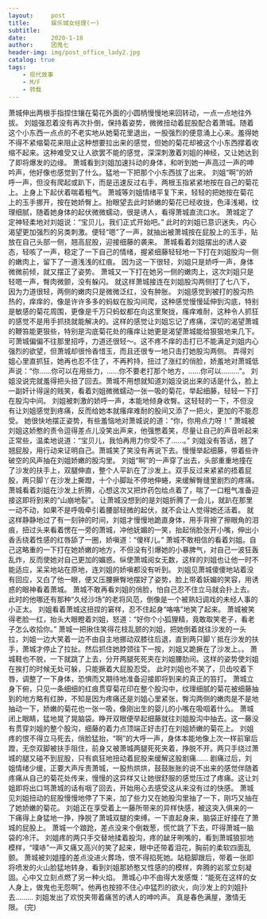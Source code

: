 ```yaml
---
layout:     post
title:      娱乐城女经理(一)
subtitle:   
date:       2020-1-18
author:     团鬼七
header-img: img/post_office_lady2.jpg
catalog: true
tags:
    - 现代故事
    - M/F
    - 转载
---
```



萧城伸出两根手指捏住镶在菊花外面的小圆柄慢慢地来回转动，一点一点地往外拔。          刘姐强忍着没有再次扑倒，保持着姿势，微微扭动着屁股配合着萧城。随着这个小东西一点点的不老实地从她菊花里退出，一股强烈的便意涌上心来。羞得她不得不紧缩菊花来阻止这种想要拉出来的感觉，但她的菊花却被这个小东西撑着收缩不起来。这种难受又让人欲罢不能的感觉，深深刺激着刘姐的神经，又让她达到了即将爆发的边缘。               萧城看到刘姐加速抖动的身体，和听到她一声高过一声的呻吟声，他好像也感觉到了什么。猛地一下把那个小东西拔了出来。          刘姐“啊”的娇呼一声，但没有爬起或趴下，而是迅速反过右手，两根玉指紧紧地按在自己的菊花上。上身上下起伏着喘着粗气。               萧城等刘姐情绪平复下来，轻轻的把她按在菊花上的玉手挪开，按在她娇臀上。抬眼望去此时娇嫩的菊花已经收拢，色泽浅褐，纹理细腻，随着她身体的起伏微微蠕动，很是诱人，看得萧城直流口水。          萧城定了定神轻柔地对刘姐说：“宝贝儿，我们正式开始吧。”          此时的刘姐已意识迷失，内心渴望更加强烈的另类刺激。便轻“嗯”了一声，就抽出被萧城按在屁股上的玉手，贴放在自己头部一侧，翘高屁股，迎接细藤的袭来。          萧城看着刘姐摆出的诱人姿态，轻咳了一声，稳定了一下自己的情绪，握紧细藤轻轻地一下打在刘姐股沟一侧的嫩肉上，留下了一道浅浅的红痕。          因为这一下很轻，刘姐只是娇呼一声，身体微微前倾，就又摆正了姿势。          萧城又一下打在她另一侧的嫩肉上，这次刘姐只是轻嗯一声，臀肉微颤，没有躲闪。          就这样萧城接连在刘姐股沟两侧打了七八下，因为力道很轻，两侧的嫩肉只是微微泛红，没有肿胀。          刘姐感觉到被打的股沟热热的，痒痒的，像是许许多多的蚂蚁在股沟间爬，这种感觉慢慢延伸到沟底，特别是敏感的菊花周围，更像是千万只蚂蚁都在向这里聚拢，瘙痒难耐，这种令人抓狂的感觉不是用手抓挠就能解决的。这样的感觉让刘姐忘记了疼痛，深切的渴望萧城的鞭笞能更狠些，特别是沟底菊花处的瘙痒让她更是渴望萧城能给狠狠地来几下。          可萧城偏偏不往那里招呼，力道还很轻～。这不疼不痒的击打已不能满足刘姐内心强烈的欲望，但萧城却很怜香惜玉，而且还很专一地只击打她股沟两侧。          弄得刘姐心里直抓狂，她再也忍不住了，不再矜持，扭过了涨红的俏脸，娇羞地对萧城低声说：“你……你可以在用些力，……你不要老打那个地方，……你可以………”。          刘姐没说完就羞得把头扭了回去。萧城不用想就知道刘姐没说出来的话是什么，脸上一副奸计得逞的贱笑，看着刘姐微微蠕动一张一吸的菊花，举起细藤，轻轻一下打在股沟中间。          刘姐被刺激的娇呼一声，本能地倾身收臀。这轻轻的一下，不但没有让刘姐感觉到疼痛，反而给她本就瘙痒难耐的股间又添了一把火，更加的不能忍受。          她很快地摆正姿势，有些羞恼地对萧城说的道：“你，你用点力呀！”          萧城被刘姐这娇憨的责令逗得差点儿没笑出声来，他强憋着笑，尽量让自己的声音听起来正常些，温柔地说道：“宝贝儿，我怕再用力你受不了……。”          刘姐没有答话，翘了翘屁股，用行动来证明自己。萧城笑了笑没有再说下去。慢慢举起细藤，带着些许破空的风声抽在刘姐娇嫩的股沟里。          刘姐“啊”的一声穿了出去，头部重重地撞在了沙发的扶手上，双腿伸直，整个人平趴在了沙发上。双手反过来紧紧的捂着屁股，两只脚丫在沙发上撕蹬，十个小脚趾不停地伸蜷，来缓解臀缝里剧烈的疼痛。          萧城看着刘姐在沙发上折腾，心想这次又把炸药包给点着了，喘了一口粗气准备迎接这即将到来的“山崩地裂”。          让萧城没想到的是刘姐折腾了一会儿，就趴在那里一动不动，如果不是呼吸牵引着腰部轻微的起伏，就不会让人觉得她还活着。          就这样静静地过了有一刻钟的时间，刘姐才慢慢地跪直身体，用手背擦了擦眼角的泪痕，扭过头来看着愣在一旁的萧城，冲他妩媚的一笑，抬起俏脸张开小嘴，伸出小香舌绕着性感的红唇舔了一圈，娇嗔道：“傻样儿。”          萧城不敢相信的看着刘姐。自己这略重的一下打在她娇嫩的地方，不但没有引爆她的小暴脾气，对自己一波狂轰乱炸，反而使她对自己更加的媚惑。纵使萧城阅女无数，这样的刘姐也让他一时不能适应，呆呆地站在原地，连刘姐的娇嗔都没有听到。          刘姐见萧城傻傻地站着没有回应，又白了他一眼，便又压腰撅臀地摆好了姿势，脸上带着妖媚的笑容，用诱惑的眼神看着萧城。               萧城不敢再看刘姐的俏脸，怕自己忍不住立马就会扑上去。此时的他哪还有那种“久经沙场”的老将风范，倒像是一个被熟妇调戏的未经人事的小正太。          刘姐看着萧城这扭捏的窘样，忍不住起身“咯咯”地笑了起来。          萧城被笑得老脸一红，抬头大眼瞪着刘姐，怒道：“好你个小狐狸精，竟敢取笑老子，看老子怎么收拾你。”               萧城一把揪住笑得花枝乱颤的刘姐，把她倒着就往沙发的一头拉，刘姐一边大笑着一边不由自主地挪动双膝往后退，直到两只脚丫抵在沙发的扶手，萧城才停止了拉扯。然后抓住她脖颈往下一按，刘姐又跪撅在了沙发上。。          萧城鞋也不脱，一下就跳了上去，分开两腿死死夹在刘姐腰肋间。这样的姿势使刘姐在挨打的时候无处可躲，只能撅着大屁股忍受。          此时刘姐也不笑了，贝齿咬着下唇，调整了一下身体，恐惧而又期待地准备迎接即将到来的真正的笞打。          萧城立身下俯，只见一条细细的红痕贯穿菊花印在整个股沟中，纹理细腻的菊花被细藤抽到的地方略有红肿，不知是因为疼痛还是刘姐心里紧张，臀沟两侧的嫩肉是不是地抽动一下，娇嫩的菊花也一张一吸，像刚出生的婴儿的小嘴在吸啯着什么。       萧城闭上眼睛，猛地晃了晃脑袋。睁开双眼便举起细藤就往刘姐股沟中抽去。这一藤没有贯穿刘姐的整个股沟，细藤的着力点顶端正好击打在刘姐娇嫩的菊花上。            刘姐疼的恨不得立马死去，俏脸猛抬，“啊”的大呼一声，身体本能地像上次一样前窜后蹬，无奈双脚被扶手阻住，前身又被萧城两腿死死夹着，挣脱不开。两只手绕过萧城的腿又碰不到屁股，只有疯狂地扭动着屁股来缓解这股剧痛……            剧痛过后，刘姐情绪少缓，正要大声斥责萧城，一股热烘烘，鼓鼓胀胀的说不出来的感觉伴随着疼痛从自己的菊花处传来，慢慢的这异样又让她很舒服的感觉压过了疼痛。这让刘姐即将出口骂萧城的话有咽了回去，开始用心去感受这从来没有过的快感。                  萧城见刘姐扭动的屁股慢慢地停了下来，加了些力又在她股沟里抽了一下，刚巧又抽在了她娇嫩的菊花。            刘姐正在享受着上一藤所带来的异样快感，被这突入俱来的一下痛得上身猛地一挣，挣脱了萧城双腿的束缚。一下直起身来，脑袋正好撞在了萧城的屁股上。            萧城一个踉跄，差点没来个倒栽葱，慌忙跳了下去，吓得萧城一脑袋的冷汗。            刘姐疼的两只手交替地揉着股沟，疼的龇牙咧嘴的，看到萧城狼狈地模样，“噗哧”一声又痛又高兴的笑了起来，眼中还带着泪花，胸前的柔软四面乱颤。            萧城被刘姐撞的差点没进火葬场，恨不得掐死她。站稳脚跟后，带着一张即将喷发的火山脸猛地转身，看到刘姐那娇憨又性感的的模样，奔腾的岩浆立刻凝固。心中又立刻点燃了另一种火焰。            萧城心中不由得大发感慨：“能死在这样的女人身上，做鬼也无怨啊”。他再也按捺不住心中猛烈的欲火，向沙发上的刘姐扑去……… 刘姐发出了欢悦夹带着痛苦的诱人的呻吟声。            真是春色满屋，激情无限。                 (完)